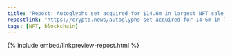 ```yaml
---
title: "Repost: Autoglyphs set acquired for $14.6m in largest NFT sale since 2022"
repostlink: "https://crypto.news/autoglyphs-set-acquired-for-14-6m-in-largest-nft-sale-since-2022/"
tags: [NFT, blockchain]
---
```


{% include embed/linkpreview-repost.html %}

